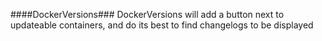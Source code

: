 ####DockerVersions### DockerVersions will add a button next to updateable containers, and do its best to find changelogs to be displayed